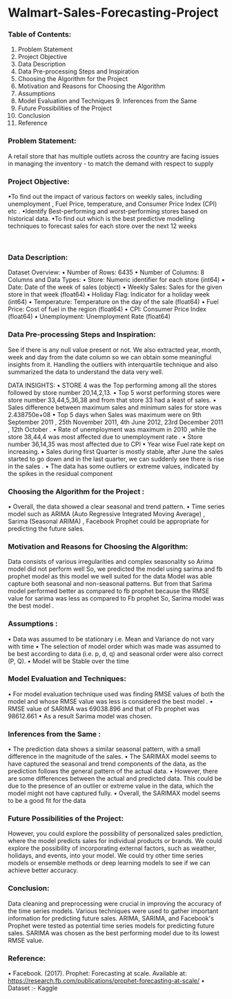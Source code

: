 # Walmart-Sales-Forecasting-Project
### Table of Contents:
1. Problem Statement 
2. Project Objective 
3. Data Description 
4. Data Pre-processing Steps and Inspiration 
5. Choosing the Algorithm for the Project 
6. Motivation and Reasons for Choosing the Algorithm 
7. Assumptions
8. Model Evaluation and Techniques 9. Inferences from the Same 
10. Future Possibilities of the Project 
11. Conclusion
12. Reference

### Problem Statement:
A retail store that has multiple outlets across the country are facing issues in managing the inventory - to match the demand with respect to supply
 
### Project Objective:
•To find out  the impact of various factors on weekly sales, including unemployment , Fuel Price, temperature, and Consumer Price Index (CPI) etc .
•Identify Best-performing and worst-performing stores based on historical data.
•To find out which is the best  predictive modelling techniques to forecast sales for each store over the next 12 weeks 

 
### Data Description:
Dataset Overview:
•	Number of Rows: 6435
•	Number of Columns: 8
Columns and Data Types:
•	Store: Numeric identifier for each store (int64)
•	Date: Date of the week of sales (object)
•	Weekly Sales: Sales for the given store in that week (float64)
•	Holiday Flag: Indicator for a holiday week (int64)
•	Temperature: Temperature on the day of the sale (float64)
•	Fuel Price: Cost of fuel in the region (float64)
•	CPI: Consumer Price Index (float64)
•	Unemployment: Unemployment Rate (float64)
 
### Data Pre-processing Steps and Inspiration:
See if there is any null value present or not.
We also extracted year, month, week and day from the date column so we can obtain some meaningful insights from it.
Handling the outliers with interquartile technique and also summarized the data to understand the data very well.

DATA INSIGHTS:
•	STORE 4 was the Top performing among all the stores followed by store number 20,14,2,13.
•	Top 5 worst performing stores were store number 33,44,5,36,38 and from that store 33 had a least of sales.
•	Sales difference between maximum sales and minimum sales for store was 2.438750e+08
•	Top 5 days when Sales was maximum were on  9th September 2011 , 25th November 2011, 4th June 2012, 23rd December 2011 , 12th October .
•	Rate of unemployment was maximum in 2010 ,while  the store 38,44,4  was  most  affected due to unemployment rate .
•	Store  number 36,14,35 was most  affected due to CPI
•	Year wise Fuel rate kept on increasing.
•	Sales during first  Quarter is mostly stable, after June the sales started to go down and in the last quarter, we can suddenly see there is rise in the sales .
•	The data has some outliers or extreme values, indicated by the spikes in the residual component
 
### Choosing the Algorithm for the Project :

•	Overall, the data showed a clear seasonal and trend pattern.
•	Time series model such as ARIMA (Auto Regressive Integrated Moving Average) , Sarima (Seasonal ARIMA) , Facebook Prophet could be appropriate for predicting the future sales.
 
### Motivation and Reasons for Choosing the Algorithm:

Data consists of various irregularities and complex seasonality so Arima model did not perform well
So, we predicted the model using sarima and fb prophet model as this model we well suited for the data 
Model was able  capture both seasonal and non-seasonal patterns.
But from that Sarima model performed better as compared to fb prophet because the RMSE value for sarima was less as compared to Fb prophet
So, Sarima model was the best model .
 
### Assumptions :
•	Data was assumed to be stationary i.e. Mean and Variance do not vary with time
•	The selection of model order which was made was assumed to be best according to data (i.e. p, d, q) and seasonal order were also correct (P, Q).
•	Model will be Stable over the time 
 
### Model Evaluation and Techniques:
•	For model evaluation technique used was finding RMSE values of both the model and whose RMSE value was less is considered the best model .
•	RMSE value of SARIMA was 69038.896 and that of Fb prophet was 98612.661
•	As a result Sarima model was chosen.
 
### Inferences from the Same :
•	The prediction data shows a similar seasonal pattern, with a small difference in the magnitude of the sales.
•	The SARIMAX model seems to have captured the seasonal and trend components of the data, as the prediction follows the general pattern of the actual data.
•	However, there are some differences between the actual and predicted data. This could be due to the presence of an outlier or extreme value in the data, which the model might not have captured fully.
•	Overall, the SARIMAX model seems to be a good fit for the data
 
### Future Possibilities of the Project:
However, you could explore the possibility of personalized sales prediction, where the model predicts sales for individual products or brands.
We could explore the possibility of incorporating external factors, such as weather, holidays, and events, into your model.
We could try other time series models or ensemble methods or deep learning models to see if we can achieve better accuracy.
 
### Conclusion:
Data cleaning and preprocessing were crucial in improving the accuracy of the time series models.
Various techniques were used to gather important information for predicting future sales.
ARIMA, SARIMA, and Facebook's Prophet were tested as potential time series models for predicting future sales.
SARIMA was chosen as the best performing model due to its lowest RMSE value.
 
### Reference:
•	Facebook. (2017). Prophet: Forecasting at scale. Available at: https://research.fb.com/publications/prophet-forecasting-at-scale/
•	Dataset :- Kaggle
